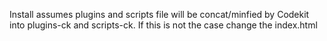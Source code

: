 Install assumes plugins and scripts file will be concat/minfied by Codekit into plugins-ck and scripts-ck. If this is not the case change the index.html
